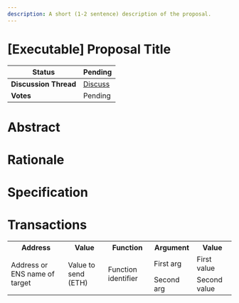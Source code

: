 ```yaml
---
description: A short (1-2 sentence) description of the proposal.
---
```


# [Executable] Proposal Title

| **Status**            | Pending                                                                                                                                      |
| --------------------- | ------------------------------------------------------------------------------------------------------------------------------------------- |
| **Discussion Thread** | [Discuss](https://discuss.ens.domains/t/extend-ens-dao-to-eip-4824/17249)                                                                                                |
| **Votes**             | Pending                                                                                                                                     |

# Abstract
<!--
  This proposal will extend ENS DAO to EIP-4824 by deploying a new registration contract through a contract interaction with the EIP-4824 factory maintained by DAOstar. The EIP-4824 standard 2 defines common interfaces for DAOs via daoURI, akin to tokenURI for NFTs.
-->

# Rationale
<!--
  Adopting the EIP-4824 standard will enrich the on-chain information availability of ENS governance contracts, making it easier for existing and future DAO tools to seamlessly interact with the contracts. A specific example is enabling members to interact with the ENS governance contracts through different front-end interfaces, potentially across multiple chains. Some of the tools that are digesting or committed to digesting this enriched information include Snapshot, Tally, DAOhaus, Etherscan, DeepDAO, and other members of DAOstar One 3.

Note that adopting the standard does not require any parameter changes to ENS’s existing DAO contracts, nor is there any cost besides gas to call the factory contract. The proposal does not in any way change the way that ENS’s governance works.
-->

# Specification
<!-- 
  By voting yes, the ENS DAO will (1) upgrade to EIP-4824 by calling the EIP-4824 registration contract located at 0x37df3fc47c1c3a2acafd2dad9c1c00090a8655bc, setting the _[ENS Timelock]_(https://etherscan.io/address/0xFe89cc7aBB2C4183683ab71653C4cdc9B02D44b7) and the _[MetaGovernance WG multisig] _(https://etherscan.io/address/0x91c32893216de3ea0a55abb9851f581d4503d39b) as its admin and Joshua Tan (thelastjosh.eth) of DAOstar as its manager.
 -->

# Transactions
<!-- The transactions section describes all the calls that should be encoded in the onchain version of this proposal. Use the table below as a starting point. -->
<table>
    <tr>
        <th>Address</th>
        <th>Value</th>
        <th>Function</th>
        <th>Argument</th>
        <th>Value</th>
    </tr>
    <tr>
        <td rowspan=2>Address or ENS name of target</td>
        <td rowspan=2>Value to send (ETH)</td>
        <td rowspan=2>Function identifier</td>
        <td>First arg</td>
        <td>First value</td>
    </tr>
    <tr>
        <td>Second arg</td>
        <td>Second value</td>
    </tr>
</table>
